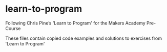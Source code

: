 # learn-to-program
Following Chris Pine’s 'Learn to Program' for the Makers Academy Pre-Course

These files contain copied code examples and solutions to exercises from 'Learn to Program'
